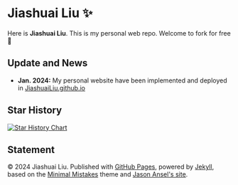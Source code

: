 # Jiashuai Liu ✨

Here is **Jiashuai Liu**. This is my personal web repo. Welcome to fork for free🥰

## Update and News

- **Jan. 2024:** My personal website have been implemented and deployed in [JiashuaiLiu.github.io](https://JiashuaiLiu.github.io)

## Star History

[![Star History Chart](https://api.star-history.com/svg?repos=JiashuaiLiu/https://JiashuaiLiu.github.io&type=Date)](https://star-history.com/#GuangLun2000/GuangLun2000.github.io&Date)

## Statement

© 2024 Jiashuai Liu. Published with [GitHub Pages](https://pages.github.com/), powered by [Jekyll](https://jekyllrb.com/), based on the [Minimal Mistakes](https://mademistakes.com/) theme and [Jason Ansel's site](https://github.com/jansel/jansel.github.io).
